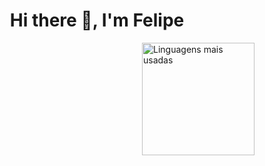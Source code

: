 <h1 align="center">Hi there 👋, I'm Felipe</h1>

<div align=¨right¨>
<a href="https://github.com/hellsu00">
        <img height="180em" src="https://github-readme-stats.vercel.app/api/top-langs/?username=hellsu00&hide=html&layout=compact&&show_icons=true&line_height=27&count_private=true&theme=radical"
        alt="Linguagens mais usadas" align="right">
    </a>
    </div>